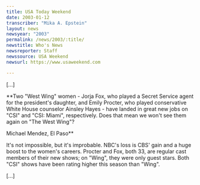 ```yaml
---
title: USA Today Weekend
date: 2003-01-12
transcriber: "Mika A. Epstein"
layout: news
newsyear: "2003"
permalink: /news/2003/:title/
newstitle: Who's News
newsreporter: Staff
newssource: USA Weekend
newsurl: https://www.usaweekend.com

---
```


[...]

**Two "West Wing" women - Jorja Fox, who played a Secret Service agent for the president's daughter, and Emily Procter, who played conservative White House counselor Ainsley Hayes - have landed in great new jobs on "CSI" and "CSI: Miami", respectively. Does that mean we won't see them again on "The West Wing"?

Michael Mendez, El Paso**

It's not impossible, but it's improbable. NBC's loss is CBS' gain and a huge boost to the women's careers. Procter and Fox, both 33, are regular cast members of their new shows; on "Wing", they were only guest stars. Both "CSI" shows have been rating higher this season than "Wing".

[...]
